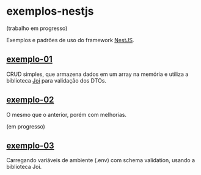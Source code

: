 # exemplos-nestjs

(trabalho em progresso)


Exemplos e padrões de uso do framework [NestJS](https://nestjs.com/).

## [exemplo-01](./exemplo-01/)

CRUD simples, que armazena dados em um array na memória e utiliza a biblioteca [Joi](https://joi.dev/) para validação dos DTOs.

## [exemplo-02](./exemplo-02/)

O mesmo que o anterior, porém com melhorias.

(em progresso)

## [exemplo-03](./exemplo-03/)

Carregando variáveis de ambiente (.env) com schema validation, usando a biblioteca Joi.

